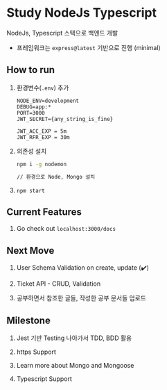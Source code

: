
# Study NodeJs Typescript

NodeJs, Typescript 스택으로 백엔드 개발

- 프레임워크는 `express@latest` 기반으로 진행 (minimal)

## How to run

1. 환경변수(`.env`) 추가

    ```text
    NODE_ENV=development
    DEBUG=app:*
    PORT=3000
    JWT_SECRET={any_string_is_fine}

    JWT_ACC_EXP = 5m
    JWT_RFR_EXP = 30m
    ```

2. 의존성 설치

    ```bash
    npm i -g nodemon

    // 환경으로 Node, Mongo 설치
    ```

3. `npm start`

## Current Features

1. Go check out `localhost:3000/docs`

## Next Move

1. User Schema Validation on create, update (:heavy_check_mark:)

2. Ticket API - CRUD, Validation

3. 공부하면서 참조한 글들, 작성한 공부 문서들 업로드

## Milestone

1. Jest 기반 Testing 나아가서 TDD, BDD 활용

2. https Support

3. Learn more about Mongo and Mongoose

4. Typescript Support
